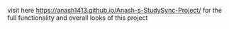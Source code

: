 visit here https://anash1413.github.io/Anash-s-StudySync-Project/ for the full functionality and overall looks of this project
